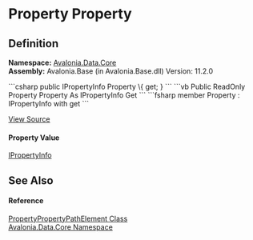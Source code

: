 # Property Property




## Definition
**Namespace:** <a href="N_Avalonia_Data_Core">Avalonia.Data.Core</a>  
**Assembly:** Avalonia.Base (in Avalonia.Base.dll) Version: 11.2.0

<Tabs groupId="api-code-preview">
<TabItem value="csharp" label="C#">
```csharp
public IPropertyInfo Property \{ get; }
```
</TabItem>
<TabItem value="vb" label="VB">
```vb
Public ReadOnly Property Property As IPropertyInfo
	Get
```
</TabItem>
<TabItem value="fsharp" label="F#">
```fsharp
member Property : IPropertyInfo with get
```
</TabItem>
</Tabs>



<a href="https://github.com/AvaloniaUI/Avalonia/tree/master/src/Avalonia.Base/Data/Core/PropertyPath.cs#L59" title="View the source code">View Source</a>



#### Property Value
<a href="T_Avalonia_Data_Core_IPropertyInfo">IPropertyInfo</a>

## See Also


#### Reference
<a href="T_Avalonia_Data_Core_PropertyPropertyPathElement">PropertyPropertyPathElement Class</a>  
<a href="N_Avalonia_Data_Core">Avalonia.Data.Core Namespace</a>  
